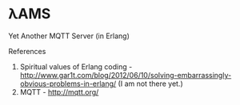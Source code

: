 λAMS
====

Yet Another MQTT Server (in Erlang)

References

1. Spiritual values of Erlang coding - http://www.gar1t.com/blog/2012/06/10/solving-embarrassingly-obvious-problems-in-erlang/ (I am not there yet.)
2. MQTT  - http://mqtt.org/

